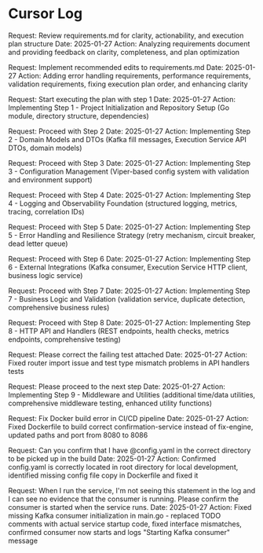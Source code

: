 # Cursor Log

Request: Review requirements.md for clarity, actionability, and execution plan structure
Date: 2025-01-27
Action: Analyzing requirements document and providing feedback on clarity, completeness, and plan optimization

Request: Implement recommended edits to requirements.md
Date: 2025-01-27
Action: Adding error handling requirements, performance requirements, validation requirements, fixing execution plan order, and enhancing clarity

Request: Start executing the plan with step 1
Date: 2025-01-27
Action: Implementing Step 1 - Project Initialization and Repository Setup (Go module, directory structure, dependencies)

Request: Proceed with Step 2
Date: 2025-01-27
Action: Implementing Step 2 - Domain Models and DTOs (Kafka fill messages, Execution Service API DTOs, domain models)

Request: Proceed with Step 3
Date: 2025-01-27
Action: Implementing Step 3 - Configuration Management (Viper-based config system with validation and environment support)

Request: Proceed with Step 4
Date: 2025-01-27
Action: Implementing Step 4 - Logging and Observability Foundation (structured logging, metrics, tracing, correlation IDs)

Request: Proceed with Step 5
Date: 2025-01-27
Action: Implementing Step 5 - Error Handling and Resilience Strategy (retry mechanism, circuit breaker, dead letter queue)

Request: Proceed with Step 6
Date: 2025-01-27
Action: Implementing Step 6 - External Integrations (Kafka consumer, Execution Service HTTP client, business logic service)

Request: Proceed with Step 7
Date: 2025-01-27
Action: Implementing Step 7 - Business Logic and Validation (validation service, duplicate detection, comprehensive business rules)

Request: Proceed with Step 8
Date: 2025-01-27
Action: Implementing Step 8 - HTTP API and Handlers (REST endpoints, health checks, metrics endpoints, comprehensive testing)

Request: Please correct the failing test attached
Date: 2025-01-27
Action: Fixed router import issue and test type mismatch problems in API handlers tests

Request: Please proceed to the next step
Date: 2025-01-27
Action: Implementing Step 9 - Middleware and Utilities (additional time/data utilities, comprehensive middleware testing, enhanced utility functions)

Request: Fix Docker build error in CI/CD pipeline
Date: 2025-01-27
Action: Fixed Dockerfile to build correct confirmation-service instead of fix-engine, updated paths and port from 8080 to 8086

Request: Can you confirm that I have @config.yaml in the correct directory to be picked up in the build
Date: 2025-01-27
Action: Confirmed config.yaml is correctly located in root directory for local development, identified missing config file copy in Dockerfile and fixed it

Request: When I run the service, I'm not seeing this statement in the log and I can see no evidence that the consumer is running. Please confirm the consumer is started when the service runs.
Date: 2025-01-27
Action: Fixed missing Kafka consumer initialization in main.go - replaced TODO comments with actual service startup code, fixed interface mismatches, confirmed consumer now starts and logs "Starting Kafka consumer" message



